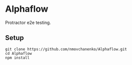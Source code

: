 Alphaflow
===============
Protractor e2e testing.

Setup
-----

    git clone https://github.com/nmovchanenko/Alphaflow.git
    cd Alphaflow
    npm install
